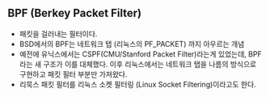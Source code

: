 ## BPF (Berkey Packet Filter)

- 패킷을 걸러내는 필터이다.
- BSD에서의 BPF는 네트워크 탭 (리눅스의 PF_PACKET) 까지 아우르는 개념
- 예전에 유닉스에서는  CSPF(CMU/Stanford Packet Filter)라는게 있었는데, BPF라는 새 구조가 이를 대체했다. 이후 리눅스에서는 네트워크 탭을 나름의 방식으로 구현하고 패킷 필터 부분만 가져왔다.
- 리묵스 패킷 필터를 리눅스 소켓 필터링 (Linux Socket Filtering)이라고도 한다.

